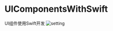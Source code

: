 # UIComponentsWithSwift
UI组件使用Swift开发
![setting](http://unicreatetech.com/yufu/wp-content/uploads/2015/12/EAC1AE2B-1A99-46E5-9B0C-87790B6483BE-1024x600.png)
